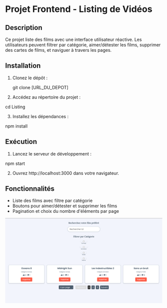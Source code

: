 # Projet Frontend - Listing de Vidéos

## Description
Ce projet liste des films avec une interface utilisateur réactive. Les utilisateurs peuvent filtrer par catégorie, aimer/détester les films, supprimer des cartes de films, et naviguer à travers les pages.

## Installation
1. Clonez le dépôt :

   git clone [URL_DU_DEPOT]

2. Accédez au répertoire du projet :

cd Listing

3. Installez les dépendances :

npm install

## Exécution
1. Lancez le serveur de développement :

npm start

2. Ouvrez http://localhost:3000 dans votre navigateur.

## Fonctionnalités

- Liste des films avec filtre par catégorie
- Boutons pour aimer/détester et supprimer les films
- Pagination et choix du nombre d'éléments par page

![alt text](image.png)